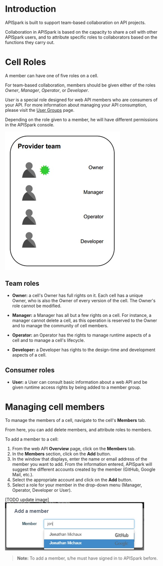 
# Introduction

APISpark is built to support team-based collaboration on API projects.

Collaboration in APISpark is based on the capacity to share a cell with other APISpark users, and to attribute specific roles to collaborators based on the functions they carry out.

# Cell Roles

A member can have one of five roles on a cell.

For team-based collaboration, members should be given either of the roles *Owner*, *Manager*, *Operator*, or *Developer*.

*User* is a special role designed for web API members who are consumers of your API. For more information about managing your API consumption, please visit the [User Groups](technical-resources/apispark/guide/publish/secure/user-groups "User Groups") page.

Depending on the role given to a member, he will have different permissions in the APISpark console.

![team work](images/07.jpg "team work")


## Team roles

 * **Owner:** a cell's Owner has full rights on it. Each cell has a unique Owner, who is also the Owner of every version of the cell. The Owner's role cannot be modified.

 * **Manager:** a Manager has all but a few rights on a cell. For instance, a manager cannot delete a cell, as this operation is reserved to the Owner and to manage the community of cell members.

 * **Operator:** an Operator has the rights to manage runtime aspects of a cell and to manage a cell's lifecycle.

 * **Developer:** a Developer has rights to the design-time and development aspects of a cell.


## Consumer roles

 * **User:** a User can consult basic information about a web API and be given runtime access rights by being added to a member group.


# Managing cell members

To manage the members of a cell, navigate to the cell's **Members** tab.

From here, you can add delete members, and attribute roles to members.

To add a member to a cell:

1. From the web API **Overview** page, click on the **Members** tab.
2. In the **Members** section, click on the **Add** button.
3. In the window that displays, enter the name or email address of the member you want to add. From the information entered, APISpark will suggest the different accounts created by the member (GitHub, Google Mail, etc.).
4. Select the appropriate account and click on the **Add** button.
5. Select a role for your member in the drop-down menu (Manager, Operator, Developer or User).

[TODO update image]
![Add member](images/addMemberToCell.jpg "Add member")

>**Note:** To add a member, s/he must have signed in to APISpark before.


<!---# Switch role perspective

Coming soon.
-->
